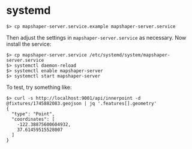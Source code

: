 # systemd

```
$> cp mapshaper-server.service.example mapshaper-server.service
```

Then adjust the settings in `mapshaper-server.service` as necessary. Now install the service:

```
$> cp mapshaper-server.service /etc/systemd/system/mapshaper-server.service
$> systemctl daemon-reload
$> systemctl enable mapshaper-server
$> systemctl start mapshaper-server
```

To test, try something like:

```
$> curl -s http://localhost:9001/api/innerpoint -d @fixtures/1745882083.geojson | jq '.features[].geometry'
{
  "type": "Point",
  "coordinates": [
    -122.38875600604932,
    37.61459515528007
  ]
}
```
